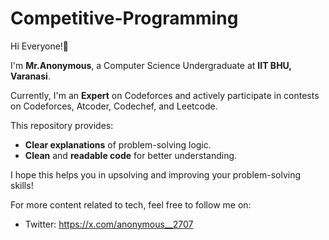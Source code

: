 # Competitive-Programming

Hi Everyone!👋

I'm **Mr.Anonymous**, a Computer Science Undergraduate at **IIT BHU, Varanasi**.

Currently, I'm an **Expert** on Codeforces and actively participate in contests on Codeforces, Atcoder, Codechef, and Leetcode.

This repository provides:

- **Clear explanations** of problem-solving logic.
- **Clean** and **readable code** for better understanding.

I hope this helps you in upsolving and improving your problem-solving skills!

For more content related to tech, feel free to follow me on:
- Twitter:  https://x.com/anonymous__2707
